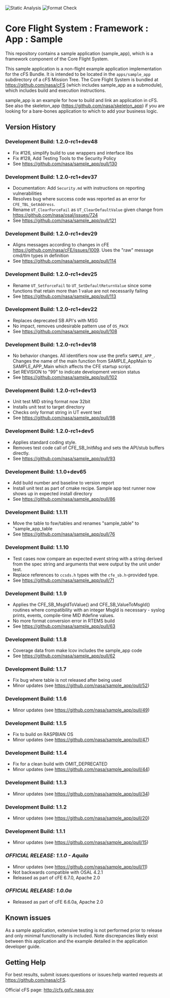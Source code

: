 ![Static Analysis](https://github.com/nasa/sample_app/workflows/Static%20Analysis/badge.svg)
![Format Check](https://github.com/nasa/sample_app/workflows/Format%20Check/badge.svg)

# Core Flight System : Framework : App : Sample

This repository contains a sample application (sample_app), which is a framework component of the Core Flight System.

This sample application is a non-flight example application implementation for the cFS Bundle. It is intended to be located in the `apps/sample_app` subdirectory of a cFS Mission Tree. The Core Flight System is bundled at <https://github.com/nasa/cFS> (which includes sample_app as a submodule), which includes build and execution instructions.

sample_app is an example for how to build and link an application in cFS. See also the skeleton_app (<https://github.com/nasa/skeleton_app>) if you are looking for a bare-bones application to which to add your business logic.

## Version History

### Development Build: 1.2.0-rc1+dev48

- Fix #126, simplify build to use wrappers and interface libs
- Fix #128, Add Testing Tools to the Security Policy
- See <https://github.com/nasa/sample_app/pull/130>

### Development Build: 1.2.0-rc1+dev37

- Documentation: Add `Security.md` with instructions on reporting vulnerabilities
- Resolves bug where success code was reported as an error for `CFE_TBL_GetAddress`.
- Rename `UT_ClearForceFail` as `UT_ClearDefaultValue` given change from <https://github.com/nasa/osal/issues/724>
- See <https://github.com/nasa/sample_app/pull/121>

### Development Build: 1.2.0-rc1+dev29

- Aligns messages according to changes in cFE <https://github.com/nasa/cFE/issues/1009>. Uses the "raw" message cmd/tlm types in definition
- See <https://github.com/nasa/sample_app/pull/114>


### Development Build: 1.2.0-rc1+dev25

- Rename `UT_SetForceFail` to `UT_SetDefaultReturnValue` since some functions that retain more than 1 value are not necessarily failing
- See <https://github.com/nasa/sample_app/pull/113>


### Development Build: 1.2.0-rc1+dev22

- Replaces deprecated SB API's with MSG
- No impact, removes undesirable pattern use of `OS_PACK`
- See <https://github.com/nasa/sample_app/pull/108>

### Development Build: 1.2.0-rc1+dev18

- No behavior changes. All identifiers now use the prefix `SAMPLE_APP_`. Changes the name of the main function from SAMPLE_AppMain to SAMPLE_APP_Main which affects the CFE startup script.
- Set REVISION to "99" to indicate development version status
- See <https://github.com/nasa/sample_app/pull/102>

### Development Build: 1.2.0-rc1+dev13

- Unit test MID string format now 32bit
- Installs unit test to target directory
- Checks only format string in UT event test
- See <https://github.com/nasa/sample_app/pull/98>

### Development Build: 1.2.0-rc1+dev5

- Applies standard coding style.
- Removes test code call of CFE_SB_InitMsg and sets the API/stub buffers directly.
- See <https://github.com/nasa/sample_app/pull/93>

### Development Build: 1.1.0+dev65

- Add build number and baseline to version report
- Install unit test as part of cmake recipe. Sample app test runner now shows up in expected install directory
- See <https://github.com/nasa/sample_app/pull/86>

### Development Build: 1.1.11

- Move the table to fsw/tables and renames "sample_table" to "sample_app_table
- See <https://github.com/nasa/sample_app/pull/76>

### Development Build: 1.1.10

- Test cases now compare an expected event string with a string derived from the spec string and arguments that were output by the unit under test.
- Replace references to `ccsds.h` types with the `cfe_sb.h`-provided type.
- See <https://github.com/nasa/sample_app/pull/71>

### Development Build: 1.1.9

- Applies the CFE_SB_MsgIdToValue() and CFE_SB_ValueToMsgId() routines where compatibility with an integer MsgId is necessary - syslog prints, events, compile-time MID #define values.
- No more format conversion error in RTEMS build
- See <https://github.com/nasa/sample_app/pull/63>

### Development Build: 1.1.8

- Coverage data from make lcov includes the sample_app code
- See <https://github.com/nasa/sample_app/pull/62>

### Development Build: 1.1.7

- Fix bug where table is not released after being used
- Minor updates (see <https://github.com/nasa/sample_app/pull/52>)

### Development Build: 1.1.6

- Minor updates (see <https://github.com/nasa/sample_app/pull/49>)

### Development Build: 1.1.5

- Fix to build on RASPBIAN OS
- Minor updates (see <https://github.com/nasa/sample_app/pull/47>)

### Development Build: 1.1.4

- Fix for a clean build with OMIT_DEPRECATED
- Minor updates (see <https://github.com/nasa/sample_app/pull/44>)

### Development Build: 1.1.3

- Minor updates (see <https://github.com/nasa/sample_app/pull/34>)

### Development Build: 1.1.2

- Minor updates (see <https://github.com/nasa/sample_app/pull/20>)

### Development Build: 1.1.1

- Minor updates (see <https://github.com/nasa/sample_app/pull/15>)

### _**OFFICIAL RELEASE: 1.1.0 - Aquila**_

- Minor updates (see <https://github.com/nasa/sample_app/pull/11>)
- Not backwards compatible with OSAL 4.2.1
- Released as part of cFE 6.7.0, Apache 2.0

### _**OFFICIAL RELEASE: 1.0.0a**_

- Released as part of cFE 6.6.0a, Apache 2.0

## Known issues

As a sample application, extensive testing is not performed prior to release and only minimal functionality is included. Note discrepancies likely exist between this application and the example detailed in the application developer guide.

## Getting Help

For best results, submit issues:questions or issues:help wanted requests at <https://github.com/nasa/cFS>.

Official cFS page: <http://cfs.gsfc.nasa.gov>
